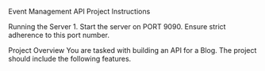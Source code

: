Event Management API Project Instructions

Running the Server
    1. Start the server on PORT 9090. Ensure strict adherence to this port number.

Project Overview
You are tasked with building an API for a Blog. The project should include the following features.
